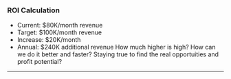 ### **ROI Calculation**

- Current: $80K/month revenue
- Target: $100K/month revenue
- Increase: $20K/month
- Annual: $240K additional revenue
How much higher is high?  How can we do it better and faster?  Staying true to find the real opportuities and profit potential?

---
